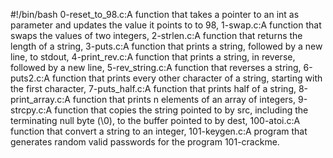 #!/bin/bash
0-reset_to_98.c:A function that takes a pointer to an int as parameter and updates the value it points to to 98, 1-swap.c:A function that swaps the values of two integers, 2-strlen.c:A function that returns the length of a string, 3-puts.c:A function that prints a string, followed by a new line, to stdout, 4-print_rev.c:A function that prints a string, in reverse, followed by a new line, 5-rev_string.c:A function that reverses a string, 6-puts2.c:A function that prints every other character of a string, starting with the first character, 7-puts_half.c:A function that prints half of a string, 8-print_array.c:A function that prints n elements of an array of integers, 9-strcpy.c:A function that copies the string pointed to by src, including the terminating null byte (\0), to the buffer pointed to by dest, 100-atoi.c:A function that convert a string to an integer, 101-keygen.c:A program that generates random valid passwords for the program 101-crackme.
